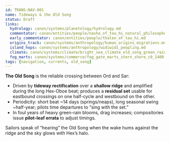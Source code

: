 ```yaml
---
id: TRANS:NAV-001
name: Tideways & the Old Song
status: Draft
links:
  hydrology: canon/systems/planetology/hydrology.md
  commentator: canon/entities/people/nasha_of_tau_hi_natural_philosopher.md
  early_commentator: canon/entities/people/thalen_of_tau_hi.md
  origins_track: canon/systems/anthropology/human_origins_migrations.md
  island_hops: canon/systems/anthropology/widiwidi_peopling.md
  climate: canon/systems/climate/bright_sea_climate_old_song_green_rains.md
  fog_marts: canon/systems/commerce/fog_gate_marts_stern_shore_c0_1400.md
tags: [navigation, currents, old_song]
---
```


**The Old Song** is the reliable crossing between Ord and Sar:
- Driven by **tideway rectification** over a **shallow ridge** and amplified during the long Hex-Oboe beat; produces a **residual set** usable for eastbound crossings on one half-cycle and westbound on the other.
- Periodicity: short beat ~14 days (springs/neaps), long seasonal swing ~half-year; pilots time departures to “sing with the set.”
- In foul years of heavy green-rain blooms, drag increases; compositories issue **pilot-leaf errata** to adjust timings.

Sailors speak of “hearing” the Old Song when the wake hums against the ridge and the sky glows with Hex’s halo.
